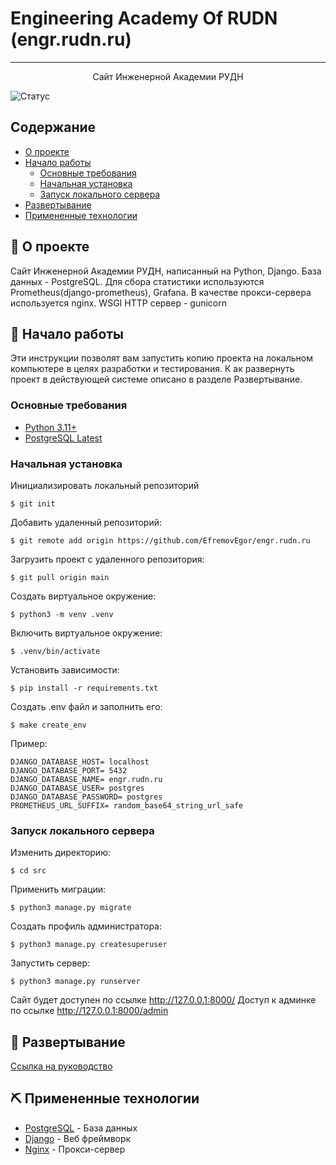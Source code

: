 # Engineering Academy Of RUDN (engr.rudn.ru)

<div align="center">
</div>

---

<p align="center">Сайт Инженерной Академии РУДН<br></p>

![Статус](https://img.shields.io/badge/status-active-success.svg)

## Содержание

- [О проекте](#-о-проекте)
- [Начало работы](#-начало-работы)
  - [Основные требования](#основные-требования)
  - [Начальная установка](#начальная-установка)
  - [Запуск локального сервера](#запуск-локального-сервера)
- [Развертывание](#-развертывание)
- [Примененные технологии](#%EF%B8%8F-примененные-технологии)

## 🧐 О проекте

Сайт Инженерной Академии РУДН, написанный на Python, Django.
База данных - PostgreSQL.
Для сбора статистики используются Prometheus(django-prometheus), Grafana.
В качестве прокси-сервера используется nginx.
WSGI HTTP сервер - gunicorn

## 🏁 Начало работы

Эти инструкции позволят вам запустить копию проекта на локальном компьютере в целях разработки и тестирования. К ак развернуть проект в действующей системе описано в разделе Развертывание.

### Основные требования

- [Python 3.11+](https://www.python.org/)
- [PostgreSQL Latest](https://www.postgresql.org/)

### Начальная установка

Инициализировать локальный репозиторий

```
$ git init
```

Добавить удаленный репозиторий:

```
$ git remote add origin https://github.com/EfremovEgor/engr.rudn.ru
```

Загрузить проект с удаленного репозитория:

```
$ git pull origin main
```

Создать виртуальное окружение:

```
$ python3 -m venv .venv
```

Включить виртуальное окружение:

```
$ .venv/bin/activate
```

Установить зависимости:

```
$ pip install -r requirements.txt
```

Создать .env файл и заполнить его:

```
$ make create_env
```

Пример:

```
DJANGO_DATABASE_HOST= localhost
DJANGO_DATABASE_PORT= 5432
DJANGO_DATABASE_NAME= engr.rudn.ru
DJANGO_DATABASE_USER= postgres
DJANGO_DATABASE_PASSWORD= postgres
PROMETHEUS_URL_SUFFIX= random_base64_string_url_safe
```

### Запуск локального сервера

Изменить директорию:

```
$ cd src
```

Применить миграции:

```
$ python3 manage.py migrate
```

Создать профиль администратора:

```
$ python3 manage.py createsuperuser
```

Запустить сервер:

```
$ python3 manage.py runserver
```

Сайт будет доступен по ссылке <http://127.0.0.1:8000/>
Доступ к админке по ссылке <http://127.0.0.1:8000/admin>

## 🚀 Развертывание

[Ссылка на руководство](/documentation/deployment/Deployment.md)

## ⛏️ Примененные технологии

- [PostgreSQL](https://www.postgresql.org/) - База данных
- [Django](https://www.djangoproject.com/) - Веб фреймворк
- [Nginx](https://www.nginx.com/) - Прокси-сервер
